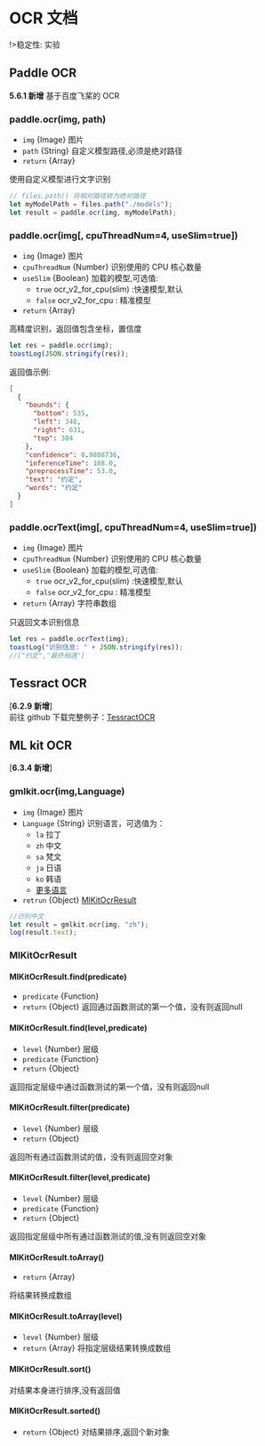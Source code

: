 # OCR 文档

!>稳定性: 实验

## Paddle OCR

**5.6.1 新增**
基于百度飞桨的 OCR

### paddle.ocr(img, path)

- `img` {Image} 图片
- `path` {String} 自定义模型路径,必须是绝对路径
- `return` {Array}

使用自定义模型进行文字识别

```js
// files.path() 将相对路径转为绝对路径
let myModelPath = files.path("./models");
let result = paddle.ocr(img, myModelPath);
```

### paddle.ocr(img[, cpuThreadNum=4, useSlim=true])

- `img` {Image} 图片
- `cpuThreadNum` {Number} 识别使用的 CPU 核心数量
- `useSlim` {Boolean} 加载的模型,可选值:
  - `true` ocr_v2_for_cpu(slim) :快速模型,默认
  - `false` ocr_v2_for_cpu : 精准模型
- `return` {Array}

高精度识别，返回值包含坐标，置信度

```js
let res = paddle.ocr(img);
toastLog(JSON.stringify(res));
```

返回值示例:

```json
[
  {
    "bounds": {
      "bottom": 535,
      "left": 348,
      "right": 631,
      "top": 384
    },
    "confidence": 0.9808736,
    "inferenceTime": 188.0,
    "preprocessTime": 53.0,
    "text": "约定",
    "words": "约定"
  }
]
```

### paddle.ocrText(img[, cpuThreadNum=4, useSlim=true])

- `img` {Image} 图片
- `cpuThreadNum` {Number} 识别使用的 CPU 核心数量
- `useSlim` {Boolean} 加载的模型,可选值:
  - `true` ocr_v2_for_cpu(slim) :快速模型,默认
  - `false` ocr_v2_for_cpu : 精准模型
- `return` {Array} 字符串数组

只返回文本识别信息

```js
let res = paddle.ocrText(img);
toastLog("识别信息: " + JSON.stringify(res));
//["约定","最终相遇"]
```

## Tessract OCR

[**6.2.9 新增**]  
前往 github 下载完整例子：[TessractOCR](https://github.com/wilinz/autoxjs-tessocr)

## ML kit OCR

[**6.3.4 新增**]

### gmlkit.ocr(img,Language)

- `img` {Image} 图片
- `Language` {String} 识别语言，可选值为：
  - `la` 拉丁
  - `zh` 中文
  - `sa` 梵文
  - `ja` 日语
  - `ko` 韩语
  - [更多语言](https://developers.google.cn/ml-kit/vision/text-recognition/v2/languages)
- `retrun` {Object} [MlKitOcrResult](#MlKitOcrResult)

```js
//识别中文
let result = gmlkit.ocr(img, "zh");
log(result.text);
```
### MlKitOcrResult

#### MlKitOcrResult.find(predicate)
- `predicate` {Function}
- `return` {Object}
返回通过函数测试的第一个值，没有则返回null

#### MlKitOcrResult.find(level,predicate)
- `level` {Number} 层级
- `predicate` {Function}
- `return` {Object}


返回指定层级中通过函数测试的第一个值，没有则返回null

#### MlKitOcrResult.filter(predicate)
- `level` {Number} 层级
- `return` {Object}

返回所有通过函数测试的值，没有则返回空对象

#### MlKitOcrResult.filter(level,predicate)
- `level` {Number} 层级
- `predicate` {Function}
- `return` {Object}

返回指定层级中所有通过函数测试的值,没有则返回空对象

#### MlKitOcrResult.toArray()
- `return` {Array}

将结果转换成数组

#### MlKitOcrResult.toArray(level)
- `level` {Number} 层级
- `return` {Array}
将指定层级结果转换成数组

#### MlKitOcrResult.sort()
对结果本身进行排序,没有返回值

#### MlKitOcrResult.sorted()
- `return` {Object}
对结果排序,返回个新对象
